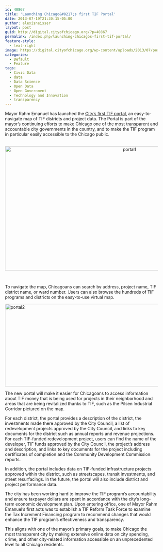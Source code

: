 ```yaml
---
id: 40867
title: 'Launching Chicago&#8217;s first TIF Portal'
date: 2013-07-19T21:30:15-05:00
author: alexisneisser
layout: post
guid: http://digital.cityofchicago.org/?p=40867
permalink: /index.php/launching-chicagos-first-tif-portal/
feature-style:
  - text-right
image: https://digital.cityofchicago.org/wp-content/uploads/2013/07/portal1.png
categories:
  - Default
  - Feature
tags:
  - Civic Data
  - data
  - Data Science
  - Open Data
  - Open Government
  - Technology and Innovation
  - transparency
---
```

Mayor Rahm Emanuel has launched the [City’s first TIF portal](http://chic.ag/chicagotif "Chicago TIF Portal"), an easy-to-navigate map of TIF districts and project data. The Portal is part of the mayor’s continuing efforts to make Chicago one of the most transparent and accountable city governments in the country, and to make the TIF program in particular easily accessible to the Chicago public.

<p style="text-align: center;">
   <a href="http://digital.cityofchicago.org/wp-content/uploads/2013/07/portal1.png"><img loading="lazy" class="wp-image-40868 aligncenter" alt="portal1" src="http://digital.cityofchicago.org/wp-content/uploads/2013/07/portal1.png" width="805" height="410" srcset="https://digital.cityofchicago.org/wp-content/uploads/2013/07/portal1.png 1917w, https://digital.cityofchicago.org/wp-content/uploads/2013/07/portal1-300x152.png 300w, https://digital.cityofchicago.org/wp-content/uploads/2013/07/portal1-1024x520.png 1024w" sizes="(max-width: 805px) 100vw, 805px" /></a>
</p>

&nbsp;

To navigate the map, Chicagoans can search by address, project name, TIF district name, or ward number. Users can also browse the hundreds of TIF programs and districts on the easy-to-use virtual map.

[<img loading="lazy" class="size-full wp-image-40869 aligncenter" alt="portal2" src="http://digital.cityofchicago.org/wp-content/uploads/2013/07/portal2.png" width="575" height="272" srcset="https://digital.cityofchicago.org/wp-content/uploads/2013/07/portal2.png 575w, https://digital.cityofchicago.org/wp-content/uploads/2013/07/portal2-300x141.png 300w" sizes="(max-width: 575px) 100vw, 575px" />](http://digital.cityofchicago.org/wp-content/uploads/2013/07/portal2.png)

The new portal will make it easier for Chicagoans to access information about TIF money that is being used for projects in their neighborhood and areas that are being revitalized thanks to TIF, such as the Pilsen Industrial Corridor pictured on the map.

For each district, the portal provides a description of the district, the investments made there approved by the City Council, a list of redevelopment projects approved by the City Council, and links to key documents for the district such as annual reports and revenue projections. For each TIF-funded redevelopment project, users can find the name of the developer, TIF funds approved by the City Council, the project’s address and description, and links to key documents for the project including certificates of completion and the Community Development Commission reports.

In addition, the portal includes data on TIF-funded infrastructure projects approved within the district, such as streetscapes, transit investments, and street resurfacings. In the future, the portal will also include district and project performance data.

The city has been working hard to improve the TIF program’s accountability and ensure taxpayer dollars are spent in accordance with the city’s long-term economic development plan. Upon entering office, one of Mayor Rahm Emanuel’s first acts was to establish a TIF Reform Task Force to examine the Tax Increment Financing program to recommend changes that would enhance the TIF program’s effectiveness and transparency.

This aligns with one of the mayor’s primary goals, to make Chicago the most transparent city by making extensive online data on city spending, crime, and other city-related information accessible on an unprecedented level to all Chicago residents.